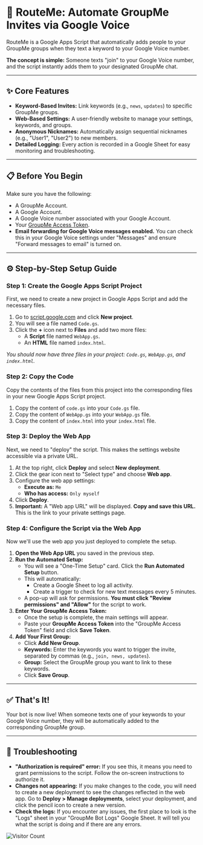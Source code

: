 # 🚀 RouteMe: Automate GroupMe Invites via Google Voice

RouteMe is a Google Apps Script that automatically adds people to your GroupMe groups when they text a keyword to your Google Voice number.

**The concept is simple:** Someone texts "join" to your Google Voice number, and the script instantly adds them to your designated GroupMe chat.

---

## ✨ Core Features

*   **Keyword-Based Invites:** Link keywords (e.g., `news`, `updates`) to specific GroupMe groups.
*   **Web-Based Settings:** A user-friendly website to manage your settings, keywords, and groups.
*   **Anonymous Nicknames:** Automatically assign sequential nicknames (e.g., "User1", "User2") to new members.
*   **Detailed Logging:** Every action is recorded in a Google Sheet for easy monitoring and troubleshooting.

---

## 📋 Before You Begin

Make sure you have the following:

*   A GroupMe Account.
*   A Google Account.
*   A Google Voice number associated with your Google Account.
*   Your [GroupMe Access Token](https://dev.groupme.com/applications).
*   **Email forwarding for Google Voice messages enabled.** You can check this in your Google Voice settings under "Messages" and ensure "Forward messages to email" is turned on.

---

## ⚙️ Step-by-Step Setup Guide

### Step 1: Create the Google Apps Script Project

First, we need to create a new project in Google Apps Script and add the necessary files.

1.  Go to [script.google.com](https://script.google.com/home/start) and click **New project**.
2.  You will see a file named `Code.gs`.
3.  Click the **+** icon next to **Files** and add two more files:
    *   A **Script** file named `WebApp.gs`.
    *   An **HTML** file named `index.html`.

*You should now have three files in your project: `Code.gs`, `WebApp.gs`, and `index.html`.*

### Step 2: Copy the Code

Copy the contents of the files from this project into the corresponding files in your new Google Apps Script project.

1.  Copy the content of `code.gs` into your `Code.gs` file.
2.  Copy the content of `WebApp.gs` into your `WebApp.gs` file.
3.  Copy the content of `index.html` into your `index.html` file.

### Step 3: Deploy the Web App

Next, we need to "deploy" the script. This makes the settings website accessible via a private URL.

1.  At the top right, click **Deploy** and select **New deployment**.
2.  Click the gear icon next to "Select type" and choose **Web app**.
3.  Configure the web app settings:
    *   **Execute as:** `Me`
    *   **Who has access:** `Only myself`
4.  Click **Deploy**.
5.  **Important:** A "Web app URL" will be displayed. **Copy and save this URL.** This is the link to your private settings page.

### Step 4: Configure the Script via the Web App

Now we'll use the web app you just deployed to complete the setup.

1.  **Open the Web App URL** you saved in the previous step.
2.  **Run the Automated Setup:**
    *   You will see a "One-Time Setup" card. Click the **Run Automated Setup** button.
    *   This will automatically:
        *   Create a Google Sheet to log all activity.
        *   Create a trigger to check for new text messages every 5 minutes.
    *   A pop-up will ask for permissions. **You must click "Review permissions" and "Allow"** for the script to work.
3.  **Enter Your GroupMe Access Token:**
    *   Once the setup is complete, the main settings will appear.
    *   Paste your **GroupMe Access Token** into the "GroupMe Access Token" field and click **Save Token**.
4.  **Add Your First Group:**
    *   Click **Add New Group**.
    *   **Keywords:** Enter the keywords you want to trigger the invite, separated by commas (e.g., `join, news, updates`).
    *   **Group:** Select the GroupMe group you want to link to these keywords.
    *   Click **Save Group**.

---

## ✅ That's It!

Your bot is now live! When someone texts one of your keywords to your Google Voice number, they will be automatically added to the corresponding GroupMe group.

---

## 🤔 Troubleshooting

*   **"Authorization is required" error:** If you see this, it means you need to grant permissions to the script. Follow the on-screen instructions to authorize it.
*   **Changes not appearing:** If you make changes to the code, you will need to create a new deployment to see the changes reflected in the web app. Go to **Deploy > Manage deployments**, select your deployment, and click the pencil icon to create a new version.
*   **Check the logs:** If you encounter any issues, the first place to look is the "Logs" sheet in your "GroupMe Bot Logs" Google Sheet. It will tell you what the script is doing and if there are any errors.

![Visitor Count](https://komarev.com/ghpvc/?username=Dev-in-the-BM&label=Repo%20Visitors&color=blueviolet&style=flat-square)